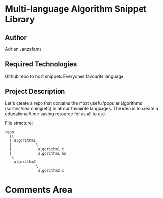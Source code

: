 # Multi-language Algorithm Snippet Library

## Author
Adrian Lanzafame

## Required Technologies
Github repo to host snippets
Everyones favourite language

## Project Description
Let's create a repo that contains the most useful/popular algorithms (sorting/searching/etc) in all our favourite languages.
The idea is to create a educational/time-saving resource for us all to use. 


File structure:
```
repo
  |\
  | algorithm1
  |           \
  |            algorithm1.c
  |            algorithm1.hs
   \
    algorithm2
              \
               algorithm2.c
```

# Comments Area
